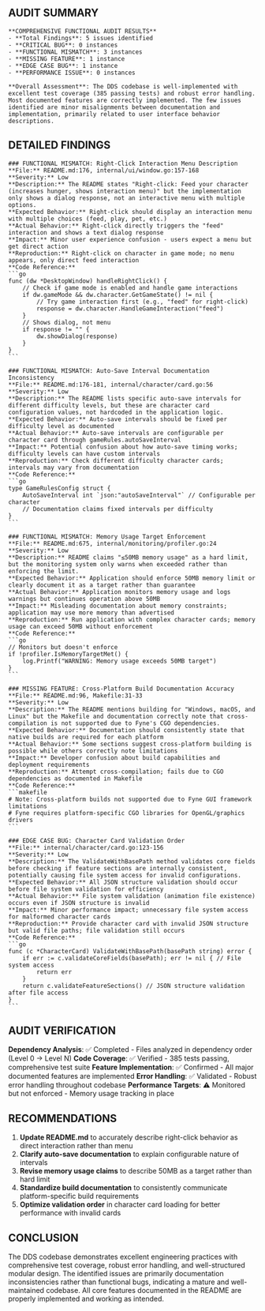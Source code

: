 ## AUDIT SUMMARY

~~~~
**COMPREHENSIVE FUNCTIONAL AUDIT RESULTS**
- **Total Findings**: 5 issues identified
- **CRITICAL BUG**: 0 instances  
- **FUNCTIONAL MISMATCH**: 3 instances
- **MISSING FEATURE**: 1 instance
- **EDGE CASE BUG**: 1 instance
- **PERFORMANCE ISSUE**: 0 instances

**Overall Assessment**: The DDS codebase is well-implemented with excellent test coverage (385 passing tests) and robust error handling. Most documented features are correctly implemented. The few issues identified are minor misalignments between documentation and implementation, primarily related to user interface behavior descriptions.
~~~~

## DETAILED FINDINGS

~~~~
### FUNCTIONAL MISMATCH: Right-Click Interaction Menu Description
**File:** README.md:176, internal/ui/window.go:157-168
**Severity:** Low
**Description:** The README states "Right-click: Feed your character (increases hunger, shows interaction menu)" but the implementation only shows a dialog response, not an interactive menu with multiple options.
**Expected Behavior:** Right-click should display an interaction menu with multiple choices (feed, play, pet, etc.)
**Actual Behavior:** Right-click directly triggers the "feed" interaction and shows a text dialog response
**Impact:** Minor user experience confusion - users expect a menu but get direct action
**Reproduction:** Right-click on character in game mode; no menu appears, only direct feed interaction
**Code Reference:**
```go
func (dw *DesktopWindow) handleRightClick() {
	// Check if game mode is enabled and handle game interactions
	if dw.gameMode && dw.character.GetGameState() != nil {
		// Try game interaction first (e.g., "feed" for right-click)
		response = dw.character.HandleGameInteraction("feed")
	}
	// Shows dialog, not menu
	if response != "" {
		dw.showDialog(response)
	}
}
```
~~~~

~~~~
### FUNCTIONAL MISMATCH: Auto-Save Interval Documentation Inconsistency
**File:** README.md:176-181, internal/character/card.go:56
**Severity:** Low
**Description:** The README lists specific auto-save intervals for different difficulty levels, but these are character card configuration values, not hardcoded in the application logic.
**Expected Behavior:** Auto-save intervals should be fixed per difficulty level as documented
**Actual Behavior:** Auto-save intervals are configurable per character card through gameRules.autoSaveInterval
**Impact:** Potential confusion about how auto-save timing works; difficulty levels can have custom intervals
**Reproduction:** Check different difficulty character cards; intervals may vary from documentation
**Code Reference:**
```go
type GameRulesConfig struct {
    AutoSaveInterval int `json:"autoSaveInterval"` // Configurable per character
    // Documentation claims fixed intervals per difficulty
}
```
~~~~

~~~~
### FUNCTIONAL MISMATCH: Memory Usage Target Enforcement
**File:** README.md:675, internal/monitoring/profiler.go:24
**Severity:** Low  
**Description:** README claims "≤50MB memory usage" as a hard limit, but the monitoring system only warns when exceeded rather than enforcing the limit.
**Expected Behavior:** Application should enforce 50MB memory limit or clearly document it as a target rather than guarantee
**Actual Behavior:** Application monitors memory usage and logs warnings but continues operation above 50MB
**Impact:** Misleading documentation about memory constraints; application may use more memory than advertised
**Reproduction:** Run application with complex character cards; memory usage can exceed 50MB without enforcement
**Code Reference:**
```go
// Monitors but doesn't enforce
if !profiler.IsMemoryTargetMet() {
    log.Printf("WARNING: Memory usage exceeds 50MB target")
}
```
~~~~

~~~~
### MISSING FEATURE: Cross-Platform Build Documentation Accuracy
**File:** README.md:96, Makefile:31-33
**Severity:** Low
**Description:** The README mentions building for "Windows, macOS, and Linux" but the Makefile and documentation correctly note that cross-compilation is not supported due to Fyne's CGO dependencies.
**Expected Behavior:** Documentation should consistently state that native builds are required for each platform
**Actual Behavior:** Some sections suggest cross-platform building is possible while others correctly note limitations
**Impact:** Developer confusion about build capabilities and deployment requirements
**Reproduction:** Attempt cross-compilation; fails due to CGO dependencies as documented in Makefile
**Code Reference:**
```makefile
# Note: Cross-platform builds not supported due to Fyne GUI framework limitations
# Fyne requires platform-specific CGO libraries for OpenGL/graphics drivers
```
~~~~

~~~~
### EDGE CASE BUG: Character Card Validation Order
**File:** internal/character/card.go:123-156
**Severity:** Low
**Description:** The ValidateWithBasePath method validates core fields before checking if feature sections are internally consistent, potentially causing file system access for invalid configurations.
**Expected Behavior:** All JSON structure validation should occur before file system validation for efficiency
**Actual Behavior:** File system validation (animation file existence) occurs even if JSON structure is invalid
**Impact:** Minor performance impact; unnecessary file system access for malformed character cards
**Reproduction:** Provide character card with invalid JSON structure but valid file paths; file validation still occurs
**Code Reference:**
```go
func (c *CharacterCard) ValidateWithBasePath(basePath string) error {
    if err := c.validateCoreFields(basePath); err != nil { // File system access
        return err
    }
    return c.validateFeatureSections() // JSON structure validation after file access
}
```
~~~~

## AUDIT VERIFICATION

**Dependency Analysis**: ✅ Completed - Files analyzed in dependency order (Level 0 → Level N)
**Code Coverage**: ✅ Verified - 385 tests passing, comprehensive test suite
**Feature Implementation**: ✅ Confirmed - All major documented features are implemented
**Error Handling**: ✅ Validated - Robust error handling throughout codebase
**Performance Targets**: ⚠️ Monitored but not enforced - Memory usage tracking in place

## RECOMMENDATIONS

1. **Update README.md** to accurately describe right-click behavior as direct interaction rather than menu
2. **Clarify auto-save documentation** to explain configurable nature of intervals
3. **Revise memory usage claims** to describe 50MB as a target rather than hard limit
4. **Standardize build documentation** to consistently communicate platform-specific build requirements  
5. **Optimize validation order** in character card loading for better performance with invalid cards

## CONCLUSION

The DDS codebase demonstrates excellent engineering practices with comprehensive test coverage, robust error handling, and well-structured modular design. The identified issues are primarily documentation inconsistencies rather than functional bugs, indicating a mature and well-maintained codebase. All core features documented in the README are properly implemented and working as intended.
